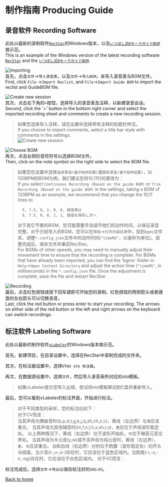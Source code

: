 # 制作指南 Producing Guide

## 录音软件 Recording Software

此处以最新的录制软件[`RecStar`](https://github.com/sdercolin/RecStar)的Windows版本，以及[`いつほし式8モーラガイドBGM`](https://bowlroll.net/file/50209)做示范。  
This is an example of the Windows version of the latest recording software [`RecStar`](https://github.com/sdercolin/RecStar) and the [`いつほし式8モーラガイドBGM`](https://bowlroll.net/file/50209).    

![Importing](/assets/RS1.png)  
首先，点击`文件`->`导入录音表`，以及`文件`->`导入BGM`，来导入录音表与BGM文件。  
First, click `File` ->`Import Reclist`, and `File`->`Import Guide BGM` to import the reclist and GuideBGM file.  

![Create new session](/assets/RS2.png)  
其次，点击右下角的`+`按钮，选择导入的录音表及注释，以新建录音会话。  
Second, click the '+' button in the bottom right corner and select the imported recording sheet and comments to create a new recording session.  
> 如果您选择导入注释，请在设置中选择带有注释的标题栏样式。  
> If you choose to import comments, select a title bar style with comments in the settings.   
> ![Create new session](/assets/RS2-1.png)

![Choose BGM](/assets/RS3.png)  
再次，点击右侧的音符符号以选择BGM文件。  
Then, click on the note symbol on the right side to select the BGM file.  

> 如果您在设置中选择`连续录音(基于BGM设置)`或`裁剪录音(基于BGM设置)`，以120BPM的BGM为例，我们建议您将10,11行的更改为：  
> If you select `Continuous Recording (Based on the guide BGM)` or `Trim Recording (Based on the guide BGM)` in the settings, taking a BGM of 120BPM as an example, we recommend that you change the 10,11 lines to:
>```
>   5, 7.5,	0, 1, 0, 0, 録音停止  
>   6, 7.5,	0, 0, 1, 1, 録音を保存し次へ  
>```
> 对于其它节奏的BGM，您可能需要手动调节他们的动作时间，以保证录音完整。对于已经导入的BGM，您可以在`帮助`->`打开内容目录`中，找到`bgms`文件夹，调整`*.config.json`文件中的动作时间(`"timeMS"`，以毫秒为单位)。调整完成后，保存文件并重启RecStar。  
> For BGMs of other speeds, you may need to manually adjust their movement time to ensure that the recording is complete. For BGMs that have already been imported, you can find the 'bgms' folder in `Help`->`Open Content Directory` and adjust the action time (`"timeMS"`, in milliseconds) in the `*.config.json` file. Once the adjustment is complete, save the file and restart RecStar.

![Recording](/assets/RS4.png)  
最后，点击红色按钮或按下回车键即可开始您的录制。红色按钮的两侧箭头或者键盘的左右箭头可以切换录音。  
Last, click the red button or press enter to start your recording. The arrows on either side of the red button or the left and right arrows on the keyboard can switch recordings.

## 标注软件 Labeling Software 

 此处以最新的制作软件[`vLabeler`]()的Windows版本做示范。  

首先，新建项目，在目录设置中，选择在RecStar中录制完成的文件夹。  

其次，在标注器设置中，选择`UTAU oto 标注器`。  

再次，在数据源设置中，选择`文件`，然后导入录音表所对应的oto模板。  

> 如果vLabeler提示您导入出错，尝试将oto模板移动到C盘并重新导入。

最后，您可以看到vLabeler的标注界面，开始进行标注。  

> 对于不同类型的采样，您的标注应如下：  
> 对于CV而言：  
> 当其声母为爆破音时(b,p,d,t,g,k,j,q,zh,ch,z,c)，黄线（左边界）与`重`应该重合。
> 当其声母为其他辅音时(m,f,n,l,h,x,sh,r,s)，`重`应位于声母波形稳定处。
> 以上两种情况下，黄线（左边界）位于波形开始处，`先`位于辅音元音交界处。
> 当其声母为半元音(y,w)或不含声母为纯元音时，黄线（左边界）、`重`、`先`应该重合。
> `固`和白线（右边界）分别位于韵腹（波形稳定处）的开头与结尾。当介音(i-,u-,ü-)存在时，它应该位于蓝色区域内。当韵尾(-i,-u,-n,-ng)存在时，它应该位于白色区域内。
> 对于VC而言：

标注完成后，选择`文件`->`导出`以保存标注好的oto.ini。

[Back to home](/mandarin-reclist/)